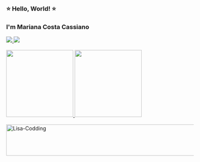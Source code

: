 ### ⭐ Hello, World! ⭐
### I'm Mariana Costa Cassiano

<div> 
  <a href="https://www.linkedin.com/in/marianacostacss/" target="_blank">
    <img src="https://img.shields.io/badge/-LinkedIn-%230077B5?style=for-the-badge&logo=linkedin&logoColor=white">
  </a> 
  <a href="https://www.youtube.com/@marianacostacss" target="_blank">
    <img src="https://img.shields.io/badge/-YouTube-%23FF0000?style=for-the-badge&logo=youtube&logoColor=white">
  </a> 
  <br>
  <br>
</div>

<div>
  <a href="https://github.com/marianacostacss" target="_blank">
    <img height="180em" src="https://github-readme-stats.vercel.app/api?username=marianacostacss&show_icons=true&include_all_commits=true&count_private=true&theme=dracula"/>
  </a>
  <img height="180em" src="https://github-readme-stats.vercel.app/api/top-langs/?username=marianacostacss&layout=compact&langs_count=7&theme=dracula"/>
  <br>
  <br>
</div>

<!-- Colocando o GIF no final -->
<div>
  <img alt="Lisa-Codding" src="https://media2.giphy.com/media/v1.Y2lkPTc5MGI3NjExMDQ5Zm84a21iOGplaXE5cXMyOXl6NXA5a29rNHRuNXZ5cDR2ZXoxeSZlcD12MV9pbnRlcm5hbF9naWZfYnlfaWQmY3Q9Zw/KzPIgqNtV9Ydz0WceQ/giphy.webp" height="84.14" width="762">
</div>

